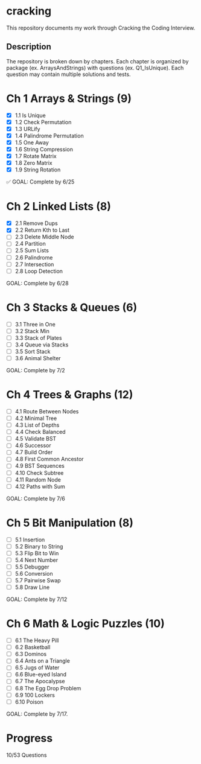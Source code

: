 # cracking
This repository documents my work through Cracking the Coding Interview.

## Description
The repository is broken down by chapters. Each chapter is organized by package (ex. ArraysAndStrings) with questions (ex. Q1_IsUnique).
Each question may contain multiple solutions and tests.

# Ch 1 Arrays & Strings (9)
- [x] 1.1 Is Unique
- [x] 1.2 Check Permutation
- [x] 1.3 URLify
- [x] 1.4 Palindrome Permutation
- [x] 1.5 One Away
- [x] 1.6 String Compression
- [x] 1.7 Rotate Matrix
- [x] 1.8 Zero Matrix
- [x] 1.9 String Rotation

:white_check_mark: GOAL: Complete by 6/25

# Ch 2 Linked Lists (8)
- [x] 2.1 Remove Dups
- [x] 2.2 Return Kth to Last
- [ ] 2.3 Delete Middle Node
- [ ] 2.4 Partition
- [ ] 2.5 Sum Lists
- [ ] 2.6 Palindrome
- [ ] 2.7 Intersection
- [ ] 2.8 Loop Detection

GOAL: Complete by 6/28

# Ch 3 Stacks & Queues (6)
- [ ] 3.1 Three in One
- [ ] 3.2 Stack Min
- [ ] 3.3 Stack of Plates
- [ ] 3.4 Queue via Stacks
- [ ] 3.5 Sort Stack
- [ ] 3.6 Animal Shelter 

GOAL: Complete by 7/2

# Ch 4 Trees & Graphs (12)
- [ ] 4.1 Route Between Nodes
- [ ] 4.2 Minimal Tree
- [ ] 4.3 List of Depths
- [ ] 4.4 Check Balanced
- [ ] 4.5 Validate BST
- [ ] 4.6 Successor
- [ ] 4.7 Build Order
- [ ] 4.8 First Common Ancestor
- [ ] 4.9 BST Sequences
- [ ] 4.10 Check Subtree
- [ ] 4.11 Random Node
- [ ] 4.12 Paths with Sum

GOAL: Complete by 7/6

# Ch 5 Bit Manipulation (8)
- [ ] 5.1 Insertion
- [ ] 5.2 Binary to String
- [ ] 5.3 Flip Bit to Win
- [ ] 5.4 Next Number
- [ ] 5.5 Debugger
- [ ] 5.6 Conversion
- [ ] 5.7 Pairwise Swap
- [ ] 5.8 Draw Line

GOAL: Complete by 7/12

# Ch 6 Math & Logic Puzzles (10)
- [ ] 6.1 The Heavy Pill
- [ ] 6.2 Basketball
- [ ] 6.3 Dominos
- [ ] 6.4 Ants on a Triangle
- [ ] 6.5 Jugs of Water
- [ ] 6.6 Blue-eyed Island
- [ ] 6.7 The Apocalypse
- [ ] 6.8 The Egg Drop Problem
- [ ] 6.9 100 Lockers
- [ ] 6.10 Poison

GOAL: Complete by 7/17.

# Progress
10/53 Questions



